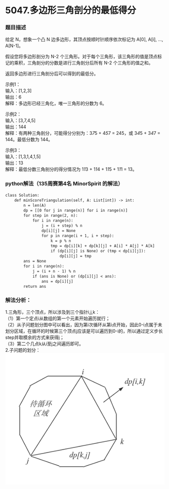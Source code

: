 # 5047.多边形三角剖分的最低得分
### 题目描述
给定 N，想象一个凸 N 边多边形，其顶点按顺时针顺序依次标记为 A[0], A[i], ..., A[N-1]。  

假设您将多边形剖分为 N-2 个三角形。对于每个三角形，该三角形的值是顶点标记的乘积，三角剖分的分数是进行三角剖分后所有 N-2 个三角形的值之和。  

返回多边形进行三角剖分后可以得到的最低分。  

示例1：  
    输入：[1,2,3]  
    输出：6  
    解释：多边形已经三角化，唯一三角形的分数为 6。  

示例2：  
    输入：[3,7,4,5]  
    输出：144  
    解释：有两种三角剖分，可能得分分别为：3*7*5 + 4*5*7 = 245，或 3*4*5 + 3*4*7 = 144。最低分数为 144。  

示例3：  
    输入：[1,3,1,4,1,5]  
    输出：13  
    解释：最低分数三角剖分的得分情况为 1*1*3 + 1*1*4 + 1*1*5 + 1*1*1 = 13。  
    
### python解法（135周赛第4名	MinorSpirit 的解法）
    class Solution:
        def minScoreTriangulation(self, A: List[int]) -> int:
            n = len(A)
            dp = [[0 for j in range(n)] for i in range(n)]
            for step in range(2, n):
                for i in range(n):
                    j = (i + step) % n
                    dp[i][j] = None
                    for p in range(i + 1, i + step):
                        k = p % n
                        tmp = dp[i][k] + dp[k][j] + A[i] * A[j] * A[k]
                        if (dp[i][j] is None) or (tmp < dp[i][j]):
                            dp[i][j] = tmp
            ans = None
            for i in range(n):
                j = (i + n - 1) % n
                if (ans is None) or (dp[i][j] < ans):
                    ans = dp[i][j]
            return ans
        
### 解法分析：
1.三角形，三个顶点，所以涉及到三个指针i,j,k：    
    （1）第一个定点i从数组的第一个元素开始遍历就行；  
    （2）从子问题划分图中可以看出，因为第i次循环从第i点开始，因此0-i点属于未划分区域，在循环的时候第三个顶点j应该是可以遍历到0-i的，所以通过定义步长step并取模余的方式来获得j；  
    （3）第二个几点k从i至j之间遍历即可。  
2.子问题的划分：  
![text](https://github.com/allmissing/Job-Prepare/blob/master/Code/%E5%8A%A8%E6%80%81%E8%A7%84%E5%88%92/%E5%A4%9A%E8%BE%B9%E5%BD%A2%E4%B8%89%E8%A7%92%E5%89%96%E5%88%86%E5%AD%90%E9%97%AE%E9%A2%98.png)
    
